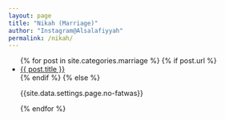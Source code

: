 ```yaml
---
layout: page
title: "Nikah (Marriage)"
author: "Instagram@Alsalafiyyah"
permalink: /nikah/
---
```


<article class="post">
<ul class="posts">
  {% for post in site.categories.marriage %}
    {% if post.url %}
    <li><a href="{{ post.url }}">{{ post.title }}</a>
    </li>
    {% endif %}
    {% else %}
    <p>{{site.data.settings.page.no-fatwas}}</p>
  {% endfor %}
</ul>
</article>
